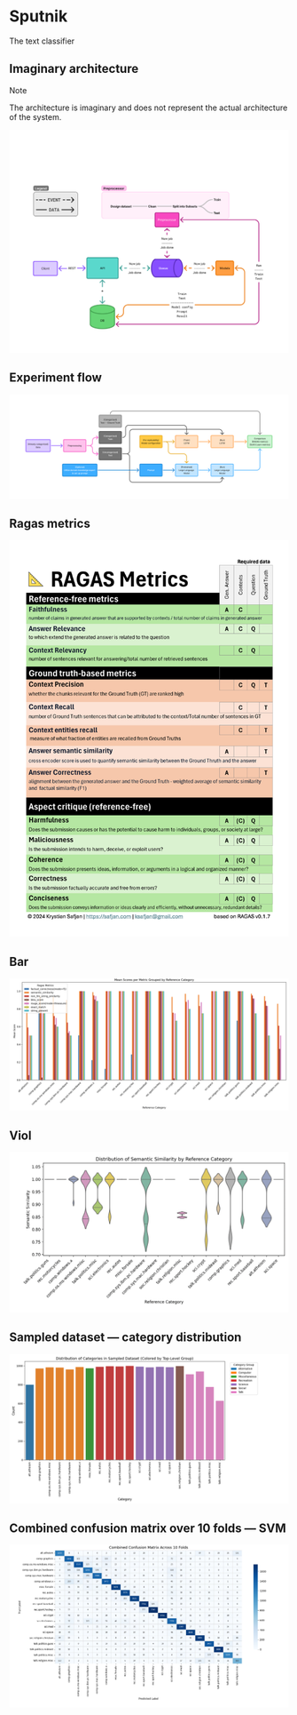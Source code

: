 # Sputnik

The text classifier

## Imaginary architecture

> [!NOTE]
> The architecture is imaginary and does not represent the actual architecture of the system.

![Imaginary architecture](./.readme/architecture.png)

## Experiment flow

![Experiment flow](./.readme/flow.png)

## Ragas metrics

![Ragas metrics](./.readme/ragas.png)

## Bar

![Bar](./.readme/bar.png)

## Viol

![Viol](./.readme/viol.png)

## Sampled dataset &mdash; category distribution

![Category distribution in sampled dataset](./.readme/distribution_of_categories_in_sampled_dataset.png)

## Combined confusion matrix over 10 folds &mdash; SVM

![Confusion matrix svm](./.readme/combined_confusion_matrix_across_10_folds.png)
